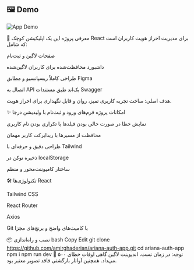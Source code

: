 ## 🖼 Demo

![App Demo](./assets/demo.gif)


🚀 معرفی پروژه
این یک اپلیکیشن کوچک React برای مدیریت احراز هویت کاربران است که شامل:

صفحات لاگین و ثبت‌نام

داشبورد محافظت‌شده برای کاربران لاگین‌شده

طراحی کاملاً ریسپانسیو و مطابق Figma

اتصال به API بک‌اند طبق مستندات Swagger

هدف اصلی: ساخت تجربه کاربری تمیز، روان و قابل نگهداری برای احراز هویت.

✨ امکانات پروژه
فرم‌های ورود و ثبت‌نام با ولیدیشن درجا

نمایش خطا در صورت خالی بودن فیلدها یا تکراری بودن نام کاربری

محافظت از مسیرها با ریدایرکت کاربر مهمان

طراحی دقیق و حرفه‌ای با Tailwind

ذخیره توکن در localStorage

ساختار کامپوننت‌محور و منظم

🛠 تکنولوژی‌ها
React

Tailwind CSS

React Router

Axios

Git با کامیت‌های واضح و برنچ‌های مجزا

📦 نصب و راه‌اندازی
bash
Copy
Edit
git clone https://github.com/amirghaderian/ariana-auth-app.git
cd ariana-auth-app
npm i
npm run dev
📌 توجه:
در زمان تست، اندپوینت لاگین گاهی اوقات خطای ۵۰۰ می‌داد. همچنین آواتار بازگشتی فاقد تصویر معتبر بود.
